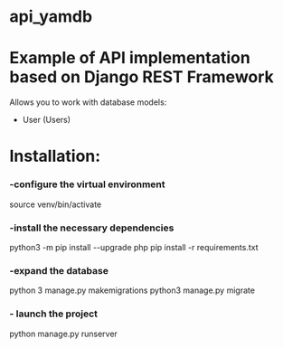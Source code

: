 # api_yamdb
# Example of API implementation based on Django REST Framework

Allows you to work with database models:
- User (Users)

# Installation:
### -configure the virtual environment

source venv/bin/activate

### -install the necessary dependencies

python3 -m pip install --upgrade php
pip install -r requirements.txt

### -expand the database

python 3 manage.py makemigrations
python3 manage.py migrate

### - launch the project

python manage.py runserver
